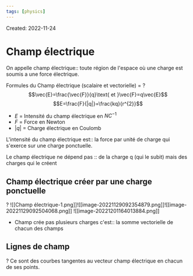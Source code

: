 ```yaml
---
tags: [physics] 
---
```

Created: 2022-11-24

# Champ électrique
On appelle champ électrique:: toute région de l'espace où une charge est soumis a une force électrique.
<!--SR:!2024-04-04,84,150-->

Formules du Champ électrique (scalaire et vectorielle) =
?
$$\vec{E}=\frac{\vec{F}}{q}\text{ et }\vec{F}=q\vec{E}$$
$$E=\frac{F}{|q|}=\frac{kq}{r^{2}}$$
- $E$ = Intensité du champ électrique en $NC^{-1}$
- $F$ = Force en Newton
- $|q|$ = Charge électrique en Coulomb
<!--SR:!2024-06-22,120,190-->

L'intensité du champ électrique est:: la force par unité de charge qui s'exerce sur une charge ponctuelle.
<!--SR:!2024-03-13,18,179-->

Le champ électrique ne dépend pas :: de la charge q (qui le subit) mais des charges qui le créent
<!--SR:!2024-03-14,269,230-->

## Champ électrique créer par une charge ponctuelle
?
![[Champ électrique-1.png]]![[image-20221129092354879.png]]![[image-20221129092504068.png]]
![[image-20221201164013884.png]]
<!--SR:!2024-04-17,49,190-->


- Champ crée pas plusieurs charges c'est:: la somme vectorielle de chacun des champs
<!--SR:!2024-05-19,71,156-->

## Lignes de champ
?
Ce sont des courbes tangentes au vecteur champ électrique en chacun de ses points.
<!--SR:!2024-04-21,51,190-->


